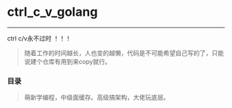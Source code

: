 # ctrl_c_v_golang
***
ctrl c/v永不过时 ！！！

>随着工作的时间越长，人也变的越懒，代码是不可能希望自己写的了，只能说建个仓库有用到来copy就行。

### 目录
>萌新学编程，中级面缓存。高级搞架构，大佬玩底层。